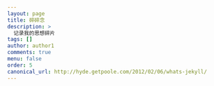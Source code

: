 ```yaml
---
layout: page
title: 碎碎念
description: >
  记录我的思想碎片
tags: []
author: author1
comments: true
menu: false
order: 5
canonical_url: http://hyde.getpoole.com/2012/02/06/whats-jekyll/
---
```


